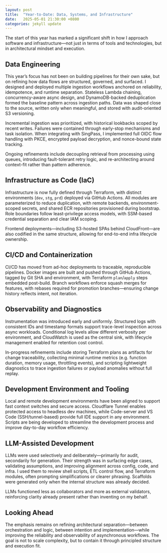 ```yaml
---
layout: post
title:  "Year-to-Date: Data, Systems, and Infrastructure"
date:   2025-05-01 21:30:00 +0800
categories: jekyll update
---
```


The start of this year has marked a significant shift in how I approach software and infrastructure—not just in terms of tools and technologies, but in architectural mindset and execution.

## Data Engineering

This year’s focus has not been on building pipelines for their own sake, but on refining how data flows are structured, governed, and surfaced. I designed and deployed multiple ingestion workflows anchored on reliability, idempotence, and runtime separation. Stateless Lambda chaining, concurrency-aware async design, and DynamoDB-backed deduplication formed the baseline pattern across ingestion paths. Data was shaped close to the source, written only when meaningful, and stored with audit-oriented S3 versioning.

Incremental ingestion was prioritized, with historical lookbacks scoped by recent writes. Failures were contained through early-stop mechanisms and task isolation. When integrating with SingPass, I implemented full OIDC flow handling with PKCE, encrypted payload decryption, and nonce-bound state tracking.

Ongoing refinements include decoupling retrieval from processing using queues, introducing fault-tolerant retry logic, and re-architecting around context-fit rather than pattern adherence.

## Infrastructure as Code (IaC)

Infrastructure is now fully defined through Terraform, with distinct environments (`dev`, `stg`, `prd`) deployed via GitHub Actions. All modules are parameterized to reduce duplication, with remote backends, environment-scoped secrets, and shared ECR repositories provisioned during bootstrap. Role boundaries follow least-privilege access models, with SSM-based credential separation and clear IAM scoping.

Frontend deployments—including S3-hosted SPAs behind CloudFront—are also codified in the same structure, allowing for end-to-end infra lifecycle ownership.

## CI/CD and Containerization

CI/CD has moved from ad-hoc deployments to traceable, reproducible pipelines. Docker images are built and pushed through GitHub Actions, tagged by Git SHA and environment, with Terraform `plan`/`apply` steps embedded post-build. Branch workflows enforce squash merges for features, with rebases required for promotion branches—ensuring change history reflects intent, not iteration.

## Observability and Diagnostics

Instrumentation was introduced early and uniformly. Structured logs with consistent IDs and timestamp formats support trace-level inspection across async workloads. Conditional log levels allow different verbosity per environment, and CloudWatch is used as the central sink, with lifecycle management enabled for retention cost control.

In-progress refinements include storing Terraform plans as artifacts for change traceability, collecting minimal runtime metrics (e.g. function duration, memory usage, throttling events), and scripting lightweight diagnostics to trace ingestion failures or payload anomalies without full replay.

## Development Environment and Tooling

Local and remote development environments have been aligned to support fast context switches and secure access. Cloudflare Tunnel enables protected access to headless dev machines, while Code-server and VS Code (SSH/tunnel-based) provide full IDE support in any environment. Scripts are being developed to streamline the development process and improve day-to-day workflow efficiency.

## LLM-Assisted Development

LLMs were used selectively and deliberately—primarily for audit, secondarily for generation. Their strength was in surfacing edge cases, validating assumptions, and improving alignment across config, code, and infra. I used them to review shell scripts, ETL control flow, and Terraform modules, often prompting simplifications or clearer phrasing. Scaffolds were generated only when the internal structure was already decided.

LLMs functioned less as collaborators and more as external validators, reinforcing clarity already present rather than inventing on my behalf.

## Looking Ahead

The emphasis remains on refining architectural separation—between orchestration and logic, between intention and implementation—while improving the reliability and observability of asynchronous workflows. The goal is not to scale complexity, but to contain it through principled structure and execution fit.
